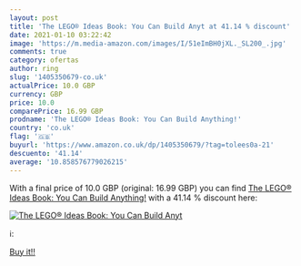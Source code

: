 ```yaml
---
layout: post
title: 'The LEGO® Ideas Book: You Can Build Anyt at 41.14 % discount'
date: 2021-01-10 03:22:42
image: 'https://m.media-amazon.com/images/I/51eImBH0jXL._SL200_.jpg'
comments: true
category: ofertas
author: ring
slug: '1405350679-co.uk'
actualPrice: 10.0 GBP
currency: GBP
price: 10.0
comparePrice: 16.99 GBP
prodname: 'The LEGO® Ideas Book: You Can Build Anything!'
country: 'co.uk'
flag: '🇬🇧'
buyurl: 'https://www.amazon.co.uk/dp/1405350679/?tag=tolees0a-21'
descuento: '41.14'
average: '10.858576779026215'
---
```


With a final price of 10.0 GBP (original: 16.99 GBP) you can find [The LEGO® Ideas Book: You Can Build Anything!](https://www.amazon.co.uk/dp/1405350679/?tag=tolees0a-21) with a  41.14 % discount here:

[![The LEGO® Ideas Book: You Can Build Anyt](https://m.media-amazon.com/images/I/51eImBH0jXL._SL200_.jpg)](https://www.amazon.co.uk/dp/1405350679/?tag=tolees0a-21)

ℹ️:


[Buy it!!](https://www.amazon.co.uk/dp/1405350679/?tag=tolees0a-21)
